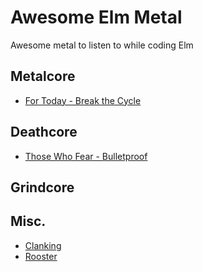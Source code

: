 # Awesome Elm Metal

Awesome metal to listen to while coding Elm

## Metalcore

* [For Today - Break the Cycle](https://www.youtube.com/watch?v=q1z91zfPJAw)

## Deathcore

* [Those Who Fear - Bulletproof](https://www.youtube.com/watch?v=VMCW2QV35tI)

## Grindcore

## Misc.

* [Clanking](https://www.youtube.com/watch?v=V9STdFcfaJg)
* [Rooster](https://www.youtube.com/watch?v=A43JOxLa5MM)
